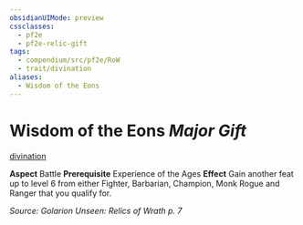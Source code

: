 ```yaml
---
obsidianUIMode: preview
cssclasses:
  - pf2e
  - pf2e-relic-gift
tags:
  - compendium/src/pf2e/RoW
  - trait/divination
aliases:
  - Wisdom of the Eons
---
```

# Wisdom of the Eons *Major Gift*  
[divination](rules/traits/divination.md "Divination Item Trait")  

**Aspect** Battle
**Prerequisite** Experience of the Ages
**Effect** Gain another feat up to level 6 from either Fighter, Barbarian, Champion, Monk Rogue and Ranger that you qualify for.

*Source: Golarion Unseen: Relics of Wrath p. 7*  